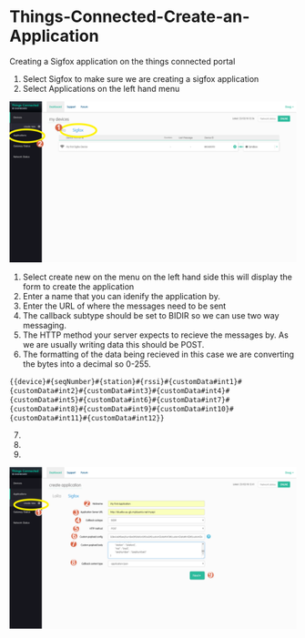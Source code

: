 # Things-Connected-Create-an-Application
Creating a Sigfox application on the things connected portal

1. Select Sigfox to make sure we are creating a sigfox application
2. Select Applications on the left hand menu

![Screenshot](screenshots/tca001.png)


1. Select create new on the menu on the left hand side this will display the form to create the application
2. Enter a name that you can idenify the application by.
3. Enter the URL of where the messages need to be sent
4. The callback subtype should be set to BIDIR so we can use two way messaging.
5. The HTTP method your server expects to recieve the messages by. As we are usually writing data this should be POST.
6. The formatting of the data being recieved in this case we are converting the bytes into a decimal so 0-255.
```
{{device}#{seqNumber}#{station}#{rssi}#{customData#int1}#{customData#int2}#{customData#int3}#{customData#int4}#{customData#int5}#{customData#int6}#{customData#int7}#{customData#int8}#{customData#int9}#{customData#int10}#{customData#int11}#{customData#int12}}
```
7.
8.
9.

![Screenshot](screenshots/tca002.png)



